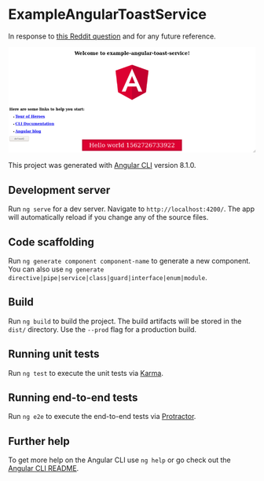 # ExampleAngularToastService

In response to [this Reddit question](https://www.reddit.com/r/Angular2/comments/cb9i0s/trigger_method_in_child_component_without/) and for any future reference.

<p align="center">
  <a href="https://github.com/METACEO/example-angular-toast-service">
    <img src="https://raw.githubusercontent.com/METACEO/example-angular-toast-service/master/README-header.png" alt="Toast Component Screenshot" />
  </a>
</p>

This project was generated with [Angular CLI](https://github.com/angular/angular-cli) version 8.1.0.

## Development server

Run `ng serve` for a dev server. Navigate to `http://localhost:4200/`. The app will automatically reload if you change any of the source files.

## Code scaffolding

Run `ng generate component component-name` to generate a new component. You can also use `ng generate directive|pipe|service|class|guard|interface|enum|module`.

## Build

Run `ng build` to build the project. The build artifacts will be stored in the `dist/` directory. Use the `--prod` flag for a production build.

## Running unit tests

Run `ng test` to execute the unit tests via [Karma](https://karma-runner.github.io).

## Running end-to-end tests

Run `ng e2e` to execute the end-to-end tests via [Protractor](http://www.protractortest.org/).

## Further help

To get more help on the Angular CLI use `ng help` or go check out the [Angular CLI README](https://github.com/angular/angular-cli/blob/master/README.md).
